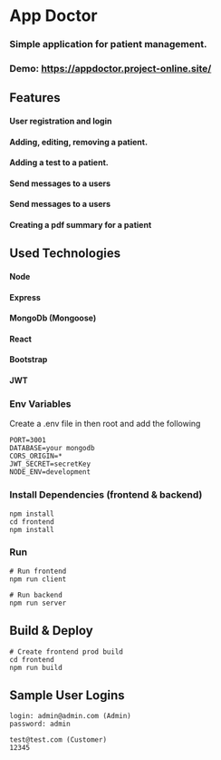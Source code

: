 # App Doctor

### Simple application for patient management.
### Demo: https://appdoctor.project-online.site/

## Features
#### User registration and login
#### Adding, editing, removing a patient.
#### Adding a test to a patient.
#### Send messages to a users
#### Send messages to a users
#### Creating a pdf summary for a patient

## Used Technologies
#### Node
#### Express
#### MongoDb (Mongoose)
#### React
#### Bootstrap  
#### JWT


### Env Variables
Create a .env file in then root and add the following
```
PORT=3001
DATABASE=your mongodb
CORS_ORIGIN=*
JWT_SECRET=secretKey
NODE_ENV=development
```

### Install Dependencies (frontend & backend)
```
npm install
cd frontend
npm install
```

### Run
```
# Run frontend 
npm run client

# Run backend 
npm run server
```

## Build & Deploy
```
# Create frontend prod build
cd frontend
npm run build
```

## Sample User Logins
```
login: admin@admin.com (Admin)
password: admin

test@test.com (Customer)
12345